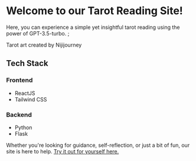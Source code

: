 # Welcome to our Tarot Reading Site!

Here, you can experience a simple yet insightful tarot reading using the power of GPT-3.5-turbo. ;

Tarot art created by Nijijourney

## Tech Stack

### Frontend
- ReactJS
- Tailwind CSS

### Backend
- Python
- Flask

Whether you're looking for guidance, self-reflection, or just a bit of fun, our site is here to help. [Try it out for yourself here.](https://pacific-cove-28177.herokuapp.com/)
